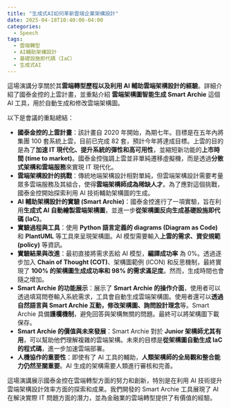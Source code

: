 ```yaml
---
title: "生成式AI如何革新雲端企業架構設計"
date: 2025-04-18T10:40:00-04:00
categories:
  - Speech
tags:
  - 雲端轉型
  - AI輔助架構設計
  - 基礎設施即代碼（IaC）
  - 生成式AI
---
```


這場演講分享關於其**雲端轉型歷程以及利用 AI 輔助雲端架構設計的經驗**。詳細介紹了國泰金控的上雲計畫，並重點介紹 **雲端架構圖智能生成
Smart Archie** 這個 AI 工具，用於自動生成和修改雲端架構圖。

以下是會議的重點總結：

- **國泰金控的上雲計畫**：該計畫自 2020 年開始，為期七年。目標是在五年內將集團 100 套系統上雲，目前已完成 82 套，預計今年將達成目標。上雲的目的是為了**加速 IT 現代化、提升系統的彈性和高可用性**，並縮短新功能的**上市時間 (time to market)**。國泰金控強調上雲並非單純遷移虛擬機，而是透過**分散式架構和雲端服務**來實現 IT 現代化。
- **雲端架構設計的挑戰**：傳統地端架構設計相對單純，但雲端架構設計需要考量眾多雲端服務及其組合，使得**雲端架構師成為稀缺人才**。為了應對這個挑戰，國泰金控開始探索利用 AI 技術輔助架構圖的生成。
- **AI 輔助架構設計的實驗 (Smart Archie)**：國泰金控進行了一項實驗，旨在利用**生成式 AI 自動繪製雲端架構圖**，並進一步**從架構圖反向生成基礎設施即代碼 (IaC)**。
- **實驗過程與工具**：使用 **Python 語言定義的 diagrams (Diagram as Code)** 和 **PlantUML** 等工具來呈現架構圖。AI 模型需要輸入**上雲的需求、資安規範 (policy)** 等資訊。
- **實驗結果與改進**：最初直接將需求丟給 AI 模型，**編譯成功率** 為 0%。透過逐步加入 **Chain of Thought (COT)**、架構圖範例 (ICON) 和反思機制，最終實現了 **100% 的架構圖生成成功率和 98% 的需求滿足度**。然而，生成時間也會隨之增加。
- **Smart Archie 的功能展示**：展示了 **Smart Archie 的操作介面**，使用者可以透過填寫問卷輸入系統需求，工具會自動生成雲端架構圖。使用者還可以**透過自然語言與 Smart Archie 互動，修改架構圖、詢問設計理念**等。Smart Archie 具備**護欄機制**，避免回答與架構無關的問題。最終可以將架構圖下載保存。
- **Smart Archie 的價值與未來發展**：Smart Archie 對於 **Junior 架構師尤其有用**，可以幫助他們理解複雜的雲端架構。未來的目標是**從架構圖自動生成 IaC 的程式碼**，進一步加速雲端部署。
- **人機協作的重要性**：即使有了 AI 工具的輔助，**人類架構師的全局觀和整合能力仍然至關重要**。AI 生成的架構需要人類進行審核和完善。

這場演講展示國泰金控在雲端轉型方面的努力和創新，特別是在利用 AI 技術提升雲端架構設計效率方面的探索和成果。我們開發的 Smart Archie 工具展現了 AI 在解決實際 IT 問題方面的潛力，並為金融業的雲端轉型提供了有價值的經驗。
